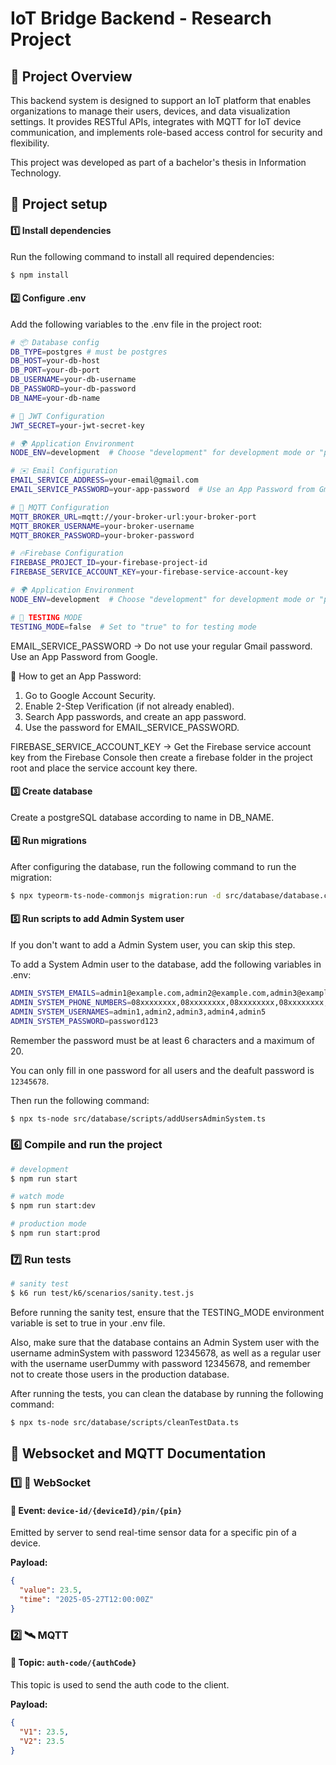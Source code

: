 # IoT Bridge Backend - Research Project

## 📌 Project Overview

This backend system is designed to support an IoT platform that enables organizations to manage their users, devices, and data visualization settings. It provides RESTful APIs, integrates with MQTT for IoT device communication, and implements role-based access control for security and flexibility.

This project was developed as part of a bachelor's thesis in Information Technology.

## 🚀 Project setup

#### 1️⃣ Install dependencies

Run the following command to install all required dependencies:

```bash
$ npm install
```

#### 2️⃣ Configure .env

Add the following variables to the .env file in the project root:

```bash
# 📦 Database config
DB_TYPE=postgres # must be postgres
DB_HOST=your-db-host
DB_PORT=your-db-port
DB_USERNAME=your-db-username
DB_PASSWORD=your-db-password
DB_NAME=your-db-name

# 🔐 JWT Configuration
JWT_SECRET=your-jwt-secret-key

# 🌍 Application Environment
NODE_ENV=development  # Choose "development" for development mode or "production" for production mode, but by default it is set to "development"

# ✉️ Email Configuration
EMAIL_SERVICE_ADDRESS=your-email@gmail.com
EMAIL_SERVICE_PASSWORD=your-app-password  # Use an App Password from Gmail

# 📡 MQTT Configuration
MQTT_BROKER_URL=mqtt://your-broker-url:your-broker-port
MQTT_BROKER_USERNAME=your-broker-username
MQTT_BROKER_PASSWORD=your-broker-password

# 🔥Firebase Configuration
FIREBASE_PROJECT_ID=your-firebase-project-id
FIREBASE_SERVICE_ACCOUNT_KEY=your-firebase-service-account-key

# 🌍 Application Environment
NODE_ENV=development  # Choose "development" for development mode or "production" for production mode, but by default it is set to "development"

# 🧪 TESTING MODE
TESTING_MODE=false  # Set to "true" to for testing mode
```

EMAIL_SERVICE_PASSWORD → Do not use your regular Gmail password. Use an App Password from Google.

🔗 How to get an App Password:
1. Go to Google Account Security.
2. Enable 2-Step Verification (if not already enabled).
3. Search App passwords, and create an app password.
4. Use the password for EMAIL_SERVICE_PASSWORD.

FIREBASE_SERVICE_ACCOUNT_KEY → Get the Firebase service account key from the Firebase Console then create a firebase folder in the project root and place the service account key there.

#### 3️⃣ Create database

Create a postgreSQL database according to name in DB_NAME.

#### 4️⃣ Run migrations

After configuring the database, run the following command to run the migration:

```bash
$ npx typeorm-ts-node-commonjs migration:run -d src/database/database.config.ts
```

#### 5️⃣ Run scripts to add Admin System user

If you don't want to add a Admin System user, you can skip this step.

To add a System Admin user to the database, add the following variables in .env:

```bash
ADMIN_SYSTEM_EMAILS=admin1@example.com,admin2@example.com,admin3@example.com,admin4@example.com,admin5@example.com
ADMIN_SYSTEM_PHONE_NUMBERS=08xxxxxxxx,08xxxxxxxx,08xxxxxxxx,08xxxxxxxx,08xxxxxxxx
ADMIN_SYSTEM_USERNAMES=admin1,admin2,admin3,admin4,admin5
ADMIN_SYSTEM_PASSWORD=password123
```

Remember the password must be at least 6 characters and a maximum of 20. 

You can only fill in one password for all users and the deafult password is `12345678`.

Then run the following command:

```bash
$ npx ts-node src/database/scripts/addUsersAdminSystem.ts
```

### 6️⃣ Compile and run the project

```bash
# development
$ npm run start

# watch mode
$ npm run start:dev

# production mode
$ npm run start:prod
```

### 7️⃣ Run tests

```bash
# sanity test
$ k6 run test/k6/scenarios/sanity.test.js
```

Before running the sanity test, ensure that the TESTING_MODE environment variable is set to true in your .env file.

Also, make sure that the database contains an Admin System user with the username adminSystem with password 12345678, as well as a regular user with the username userDummy with password 12345678, and remember not to create those users in the production database.

After running the tests, you can clean the database by running the following command:

```bash
$ npx ts-node src/database/scripts/cleanTestData.ts
```

## 📖 Websocket and MQTT Documentation

### 1️⃣ 📡 WebSocket

#### 🔸 Event: `device-id/{deviceId}/pin/{pin}`
Emitted by server to send real-time sensor data for a specific pin of a device.

**Payload:**
```json
{
  "value": 23.5,
  "time": "2025-05-27T12:00:00Z"
}
```

### 2️⃣ 🛰️ MQTT

#### 🔸 Topic: `auth-code/{authCode}`
This topic is used to send the auth code to the client.

**Payload:**
```json
{
  "V1": 23.5,
  "V2": 23.5
}
```
